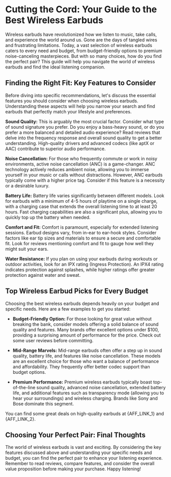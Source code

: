 # Cutting the Cord: Your Guide to the Best Wireless Earbuds

Wireless earbuds have revolutionized how we listen to music, take calls, and experience the world around us.  Gone are the days of tangled wires and frustrating limitations.  Today, a vast selection of wireless earbuds caters to every need and budget, from budget-friendly options to premium noise-canceling masterpieces. But with so many choices, how do you find the perfect pair? This guide will help you navigate the world of wireless earbuds and find the ideal listening companion.


## Finding the Right Fit: Key Features to Consider

Before diving into specific recommendations, let's discuss the essential features you should consider when choosing wireless earbuds.  Understanding these aspects will help you narrow your search and find earbuds that perfectly match your lifestyle and preferences.

**Sound Quality:** This is arguably the most crucial factor.  Consider what type of sound signature you prefer. Do you enjoy a bass-heavy sound, or do you prefer a more balanced and detailed audio experience?  Read reviews that delve into the frequency response and overall sound quality to get a better understanding.  High-quality drivers and advanced codecs (like aptX or AAC) contribute to superior audio performance.

**Noise Cancellation:**  For those who frequently commute or work in noisy environments, active noise cancellation (ANC) is a game-changer.  ANC technology actively reduces ambient noise, allowing you to immerse yourself in your music or calls without distractions.  However, ANC earbuds typically come with a higher price tag.  Consider if this feature is a necessity or a desirable luxury.

**Battery Life:**  Battery life varies significantly between different models.  Look for earbuds with a minimum of 4-5 hours of playtime on a single charge, with a charging case that extends the overall listening time to at least 20 hours.  Fast charging capabilities are also a significant plus, allowing you to quickly top up the battery when needed.

**Comfort and Fit:**  Comfort is paramount, especially for extended listening sessions.  Earbud designs vary, from in-ear to ear-hook styles.  Consider factors like ear tip sizes and materials to ensure a secure and comfortable fit.  Look for reviews mentioning comfort and fit to gauge how well they might suit your ears.

**Water Resistance:**  If you plan on using your earbuds during workouts or outdoor activities, look for an IPX rating (Ingress Protection).  An IPX4 rating indicates protection against splashes, while higher ratings offer greater protection against water and sweat.


## Top Wireless Earbud Picks for Every Budget

Choosing the best wireless earbuds depends heavily on your budget and specific needs. Here are a few examples to get you started:


* **Budget-Friendly Option:**  For those looking for great value without breaking the bank, consider models offering a solid balance of sound quality and features.  Many brands offer excellent options under $100, providing a surprising amount of performance for the price.  Check out some user reviews before committing.


* **Mid-Range Marvels:**  Mid-range earbuds often offer a step up in sound quality, battery life, and features like noise cancellation.  These models are an excellent choice for those who want a balance of performance and affordability.  They frequently offer better codec support than budget options.


* **Premium Performance:**  Premium wireless earbuds typically boast top-of-the-line sound quality, advanced noise cancellation, extended battery life, and additional features such as transparency mode (allowing you to hear your surroundings) and wireless charging.  Brands like Sony and Bose dominate this segment.


You can find some great deals on high-quality earbuds at {AFF_LINK_1} and {AFF_LINK_2}.


##  Choosing Your Perfect Pair: Final Thoughts

The world of wireless earbuds is vast and exciting. By considering the key features discussed above and understanding your specific needs and budget, you can find the perfect pair to enhance your listening experience.  Remember to read reviews, compare features, and consider the overall value proposition before making your purchase.  Happy listening!
